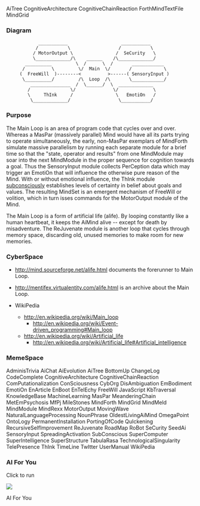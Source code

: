 AiTree CognitiveArchitecture CognitiveChainReaction ForthMindTextFile MindGrid


### Diagram ###

```
            ___________                    ___________           
           /           \                  /           \          
          / MotorOutput \                /  SeCurity   \         
          \_____________/\    ______    /\_____________/
       __________         \  /      \  /       ____________
      /          \         \/  Main  \/       /            \
     (  FreeWill  )--------<          >------( SensoryInput )
      \__________/         /\  Loop  /\       \____________/
         _______________  /  \______/  \  _____________
        /               \/              \/             \
        \     ThInk     /                \   EmotiOn   /
         \_____________/                  \___________/
```


### Purpose ###

The Main Loop is an area of program code that cycles over and over.
Whereas a MasPar (massively parallel) Mind would have all its parts
trying to operate simultaneously, the early, non-MasPar exemplars
of MindForth simulate massive parallelism by running each separate
module for a brief time so that the "state, operator and results"
from one MindModule may soar into the next MindModule in
the proper sequence for cognition towards a goal. Thus the
SensoryInput module collects PerCeption data which may trigger
an EmotiOn that will influence the otherwise pure reason of the Mind.
With or without emotional influence, the ThInk module
[subconsciously](SubConscious.md) establishes levels of certainty in belief
about goals and values. The resulting MindSet is an emergent mechanism
of FreeWill or volition, which in turn isses commands for the MotorOutput
module of the Mind.

The Main Loop is a form of artificial life (alife). By looping
constantly like a human heartbeat, it keeps the AiMind alive --
except for death by misadventure. The ReJuvenate module is
another loop that cycles through memory space, discarding
old, unused memories to make room for new memories.


### CyberSpace ###

  * http://mind.sourceforge.net/alife.html documents the forerunner to Main Loop.

  * http://mentifex.virtualentity.com/alife.html is an archive about the Main Loop.

  * WikiPedia
    * http://en.wikipedia.org/wiki/Main_loop
      * http://en.wikipedia.org/wiki/Event-driven_programming#Main_loop
    * http://en.wikipedia.org/wiki/Artificial_life
      * http://en.wikipedia.org/wiki/Artificial_life#Artificial_intelligence


### MemeSpace ###

AdminisTrivia AiChat AiEvolution AiTree BottomUp ChangeLog CodeComplete CognitiveArchitecture CognitiveChainReaction ComPutationalization ConSciousness CybOrg DisAmbiguation EmBodiment EmotiOn EnArticle EnBoot EnTelEchy FreeWill JavaScript KbTraversal KnowledgeBase MachineLearning MasPar MeanderingChain MetEmPsychosis MfPj MileStones MindForth MindGrid MindMeld MindModule MindRexx MotorOutput MovingWave NaturalLanguageProcessing NounPhrase OldestLivingAiMind OmegaPoint OntoLogy PermanentInstallation PortingOfCode QuIckening RecursiveSelfImprovement ReJuvenate RoadMap RoBot SeCurity SeedAi SensoryInput SpreadingActivation SubConscious SuperComputer SuperIntelligence SuperStructure TabulaRasa TechnologicalSingularity TelePresence ThInk TimeLine TwItter UserManual WikiPedia


### AI For You ###

Click to run

[![](http://farm1.static.flickr.com/51/179758367_f283f0d6e0_s.jpg)](http://www.scn.org/~mentifex/Mind.html)

AI For You
